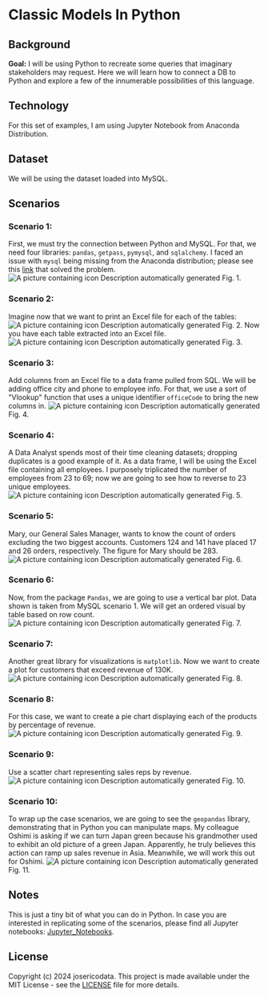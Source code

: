 # Classic Models In Python

## Background
**Goal:** I will be using Python to recreate some queries that imaginary stakeholders may request. Here we will learn how to connect a DB to Python and explore a few of the innumerable possibilities of this language.

## Technology
For this set of examples, I am using Jupyter Notebook from Anaconda Distribution.

## Dataset
We will be using the dataset loaded into MySQL.

## Scenarios

### Scenario 1:
First, we must try the connection between Python and MySQL. For that, we need four libraries: `pandas`, `getpass`, `pymysql`, and `sqlalchemy`. I faced an issue with `mysql` being missing from the Anaconda distribution; please see this [link](https://stackoverflow.com/questions/64414751/conda-mysql-package-not-recognized-in-any-python-interpreter) that solved the problem.
![A picture containing icon
Description automatically generated](assets/img/1.png)
Fig. 1. 

### Scenario 2:
Imagine now that we want to print an Excel file for each of the tables:
![A picture containing icon
Description automatically generated](assets/img/2.png)
Fig. 2. 
Now you have each table extracted into an Excel file.
![A picture containing icon
Description automatically generated](assets/img/result1.png)
Fig. 3. 
### Scenario 3:
Add columns from an Excel file to a data frame pulled from SQL. We will be adding office city and phone to employee info. For that, we use a sort of "Vlookup" function that uses a unique identifier `officeCode` to bring the new columns in.
![A picture containing icon
Description automatically generated](assets/img/3.png)
Fig. 4. 

### Scenario 4:
A Data Analyst spends most of their time cleaning datasets; dropping duplicates is a good example of it. As a data frame, I will be using the Excel file containing all employees. I purposely triplicated the number of employees from 23 to 69; now we are going to see how to reverse to 23 unique employees.
![A picture containing icon
Description automatically generated](assets/img/4.png)
Fig. 5. 

### Scenario 5:
Mary, our General Sales Manager, wants to know the count of orders excluding the two biggest accounts. Customers 124 and 141 have placed 17 and 26 orders, respectively. The figure for Mary should be 283.
![A picture containing icon
Description automatically generated](assets/img/5.png)
Fig. 6. 
### Scenario 6:
Now, from the package `Pandas`, we are going to use a vertical bar plot. Data shown is taken from MySQL scenario 1. We will get an ordered visual by table based on row count.
![A picture containing icon
Description automatically generated](assets/img/6.png)
Fig. 7. 
### Scenario 7:
Another great library for visualizations is `matplotlib`. Now we want to create a plot for customers that exceed revenue of 130K.
![A picture containing icon
Description automatically generated](assets/img/7.png)
Fig. 8. 
### Scenario 8:
For this case, we want to create a pie chart displaying each of the products by percentage of revenue.
![A picture containing icon
Description automatically generated](assets/img/8.png)
Fig. 9. 

### Scenario 9:
Use a scatter chart representing sales reps by revenue.
![A picture containing icon
Description automatically generated](assets/img/9.png)
Fig. 10. 

### Scenario 10:
To wrap up the case scenarios, we are going to see the `geopandas` library, demonstrating that in Python you can manipulate maps. My colleague Oshimi is asking if we can turn Japan green because his grandmother used to exhibit an old picture of a green Japan. Apparently, he truly believes this action can ramp up sales revenue in Asia. Meanwhile, we will work this out for Oshimi.
![A picture containing icon
Description automatically generated](assets/img/10.png)
Fig. 11. 


## Notes
This is just a tiny bit of what you can do in Python. In case you are interested in replicating some of the scenarios, please find all Jupyter notebooks: [Jupyter_Notebooks](assets/scripts).

## License
Copyright (c) 2024 josericodata. This project is made available under the MIT License - see the [LICENSE](LICENSE) file for more details.
